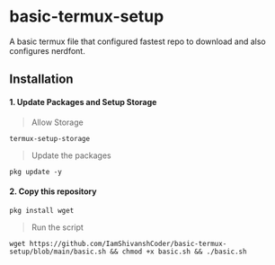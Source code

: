 # basic-termux-setup
A basic termux file that configured fastest repo to download and also configures nerdfont.

## Installation 

#### 1. Update Packages and Setup Storage

> Allow Storage
```
termux-setup-storage
```

> Update the packages 
```
pkg update -y
```
#### 2. Copy this repository
```
pkg install wget
```

> Run the script 
```
wget https://github.com/IamShivanshCoder/basic-termux-setup/blob/main/basic.sh && chmod +x basic.sh && ./basic.sh
```
